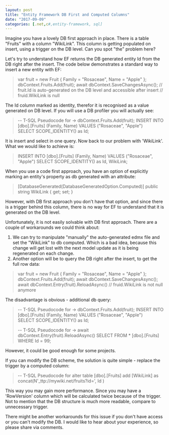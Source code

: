 ```yaml
---
layout: post
title: "Entity Framework DB First and Computed Columns"
date: "2017-09-09"
categories: [.net,c#,entity-framework, sql]
---
```


Imagine you have a lovely DB first approach in place. There is a table "Fruits" with a column "WikiLink". This column is getting populated on insert, using a trigger on the DB level. Can you spot "the" problem here?

Let's try to understand how EF returns the DB generated entity Id from the DB right after the insert. The code below demonstrates a standard way to insert a new entity with EF:

> var fruit = new Fruit { Family = "Rosaceae", Name = "Apple" }; dbContext.Fruits.Add(fruit); await dbContext.SaveChangesAsync(); // fruit.Id is auto-generated on the DB level and accessible after insert // fruid.WikiLink is null

The Id column marked as identity, therefor it is recognised as a value generated on DB level. If you will use a DB profiler you will actually see:

> \-- T-SQL Pseudocode for -> dbContext.Fruits.Add(fruit); INSERT INTO \[dbo\].\[Fruits\] (Family, Name) VALUES ("Rosaceae", "Apple") SELECT SCOPE\_IDENTITY() as Id;

It is insert and select in one query. Now back to our problem with 'WikiLink'. What we would like to achieve is:

> INSERT INTO \[dbo\].\[Fruits\] (Family, Name) VALUES ("Rosaceae", "Apple") SELECT SCOPE\_IDENTITY() as Id, WikiLink;

When you use a code first approach, you have an option of explicitly marking an entity's property as db generated with an attribute:

> \[DatabaseGenerated(DatabaseGeneratedOption.Computed)\] public string WikiLink { get; set; }

However, with DB first approach you don't have that option, and since there is a trigger behind this column, there is no way for EF to understand that it is generated on the DB level.

Unfortunately, it is not easily solvable with DB first approach. There are a couple of workarounds we could think about:

1. We can try to manipulate "manually" the auto-generated edmx file and set the "WikiLink" to db computed. Which is a bad idea, because this change will get lost with the next model update as it is being regenerated on each change.
2. Another option will be to query the DB right after the insert, to get the full row data:

> var fruit = new Fruit { Family = "Rosaceae", Name = "Apple" }; dbContext.Fruits.Add(fruit); await dbContext.SaveChangesAsync(); await dbContext.Entry(fruit).ReloadAsync() // fruid.WikiLink is not null anymore

The disadvantage is obvious - additional db query:

> \-- T-SQL Pseudocode for -> dbContext.Fruits.Add(fruit); INSERT INTO \[dbo\].\[Fruits\] (Family, Name) VALUES ("Rosaceae", "Apple") SELECT SCOPE\_IDENTITY() as Id;
> 
> \-- T-SQL Pseudocode for -> await dbContext.Entry(fruit).ReloadAsync() SELECT FROM \* \[dbo\].\[Fruits\] WHERE Id = 99;

However, it could be good enough for some projects.

If you can modify the DB scheme, the solution is quite simple - replace the trigger by a computed column:

> \-- T-SQL Pseudocode for alter table \[dbo\].\[Fruits\] add \[WikiLink\] as concat(N'\_ttp://mywiki.net/fruits?id=', Id )

This way you may gain more performance. Since you may have a 'RowVersion' column which will be calculated twice because of the trigger. Not to mention that the DB structure is much more readable, compare to unnecessary trigger.

There might be another workarounds for this issue if you don't have access or you can't modify the DB. I would like to hear about your experience, so please share via comments.
